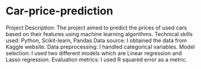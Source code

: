 # Car-price-prediction
Project Description: The project aimed to predict the prices of used cars based on their features using machine learning algorithms.
Technical skills used: Python, Scikit-learn, Pandas
Data source: I obtained the data from Kaggle website.
Data preprocessing: I handled categorical variables.
Model selection: I used two different models which are Linear regression and Lasso regression.
Evaluation metrics: I used R squared error as a metric.
